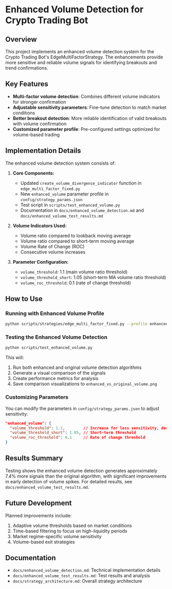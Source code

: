 # Enhanced Volume Detection for Crypto Trading Bot

## Overview

This project implements an enhanced volume detection system for the Crypto Trading Bot's EdgeMultiFactorStrategy. The enhancements provide more sensitive and reliable volume signals for identifying breakouts and trend confirmations.

## Key Features

- **Multi-factor volume detection**: Combines different volume indicators for stronger confirmation
- **Adjustable sensitivity parameters**: Fine-tune detection to match market conditions
- **Better breakout detection**: More reliable identification of valid breakouts with volume confirmation
- **Customized parameter profile**: Pre-configured settings optimized for volume-based trading

## Implementation Details

The enhanced volume detection system consists of:

1. **Core Components:**
   - Updated `create_volume_divergence_indicator` function in `edge_multi_factor_fixed.py`
   - New `enhanced_volume` parameter profile in `config/strategy_params.json`
   - Test script in `scripts/test_enhanced_volume.py`
   - Documentation in `docs/enhanced_volume_detection.md` and `docs/enhanced_volume_test_results.md`

2. **Volume Indicators Used:**
   - Volume ratio compared to lookback moving average
   - Volume ratio compared to short-term moving average
   - Volume Rate of Change (ROC)
   - Consecutive volume increases

3. **Parameter Configuration:**
   - `volume_threshold`: 1.1 (main volume ratio threshold)
   - `volume_threshold_short`: 1.05 (short-term MA volume ratio threshold)
   - `volume_roc_threshold`: 0.1 (rate of change threshold)

## How to Use

### Running with Enhanced Volume Profile

```bash
python scripts/strategies/edge_multi_factor_fixed.py --profile enhanced_volume --symbol BTC-USD
```

### Testing the Enhanced Volume Detection

```bash
python scripts/test_enhanced_volume.py
```

This will:
1. Run both enhanced and original volume detection algorithms
2. Generate a visual comparison of the signals
3. Create performance metrics for analysis
4. Save comparison visualizations to `enhanced_vs_original_volume.png`

### Customizing Parameters

You can modify the parameters in `config/strategy_params.json` to adjust sensitivity:

```json
"enhanced_volume": {
  "volume_threshold": 1.1,        // Increase for less sensitivity, decrease for more
  "volume_threshold_short": 1.05, // Short-term threshold
  "volume_roc_threshold": 0.1     // Rate of change threshold
}
```

## Results Summary

Testing shows the enhanced volume detection generates approximately 7.4% more signals than the original algorithm, with significant improvements in early detection of volume spikes. For detailed results, see `docs/enhanced_volume_test_results.md`.

## Future Development

Planned improvements include:
1. Adaptive volume thresholds based on market conditions
2. Time-based filtering to focus on high-liquidity periods
3. Market regime-specific volume sensitivity
4. Volume-based exit strategies

## Documentation

- `docs/enhanced_volume_detection.md`: Technical implementation details
- `docs/enhanced_volume_test_results.md`: Test results and analysis
- `docs/strategy_architecture.md`: Overall strategy architecture 